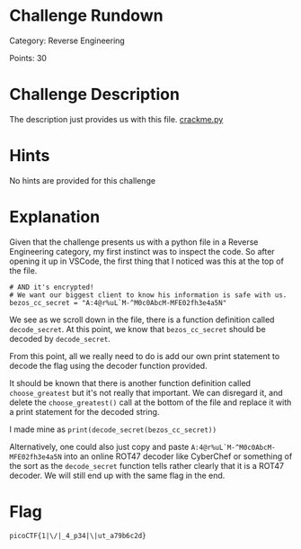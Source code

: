 # Challenge Rundown #
Category: Reverse Engineering

Points: 30

# Challenge Description #
The description just provides us with this file. [crackme.py](https://github.com/Justin-Prasad/CTF-Write-Ups/blob/main/PicoGym/Reverse%20Engineering/crackme-py/crackme.py)

# Hints #
No hints are provided for this challenge

# Explanation #
Given that the challenge presents us with a python file in a Reverse Engineering category, my first instinct was to inspect the code. So after opening it up in VSCode, the first thing that I noticed was this at the top of the file.

``` # Hiding this really important number in an obscure piece of code is brilliant!
# AND it's encrypted!
# We want our biggest client to know his information is safe with us.
bezos_cc_secret = "A:4@r%uL`M-^M0c0AbcM-MFE02fh3e4a5N" 
```
We see as we scroll down in the file, there is a function definition called ```decode_secret```. At this point, we know that ```bezos_cc_secret``` should be decoded by ```decode_secret```.

From this point, all we really need to do is add our own print statement to decode the flag using the decoder function provided. 

It should be known that there is another function definition called ```choose_greatest``` but it's not really that important. We can disregard it, and delete the ```choose_greatest()``` call at the bottom of the file and replace it with a print statement for the decoded string. 

I made mine as ```print(decode_secret(bezos_cc_secret))```

Alternatively, one could also just copy and paste ```A:4@r%uL`M-^M0c0AbcM-MFE02fh3e4a5N``` into an online ROT47 decoder like CyberChef or something of the sort as the ```decode_secret``` function tells rather clearly that it is a ROT47 decoder. We will still end up with the same flag in the end. 

# Flag #
```picoCTF{1|\/|_4_p34|\|ut_a79b6c2d}```


